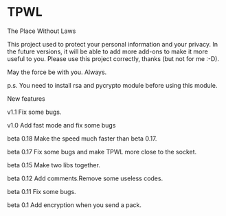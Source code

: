 # TPWL
The Place Without Laws

This project used to protect your personal information and your privacy.
In the future versions, it will be able to add more add-ons to make it more useful to you.
Please use this project correctly, thanks (but not for me :-D).

May the force be with you. Always.

p.s. You need to install rsa and pycrypto module before using this module.

New features

v1.1 Fix some bugs.

v1.0 Add fast mode and fix some bugs

beta 0.18 Make the speed much faster than beta 0.17.

beta 0.17 Fix some bugs and make TPWL more close to the socket.

beta 0.15 Make two libs together.

beta 0.12 Add comments.Remove some useless codes.

beta 0.11 Fix some bugs.

beta 0.1 Add encryption when you send a pack.
